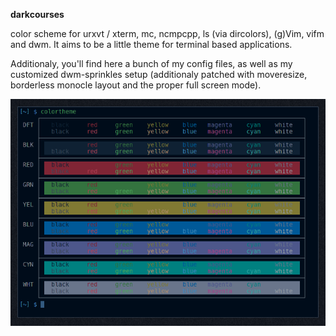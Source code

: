 
**darkcourses** 

color scheme for urxvt / xterm, mc, ncmpcpp, ls (via dircolors), (g)Vim, vifm and dwm. It aims to be a little theme for terminal based applications.

Additionaly, you'll find here a bunch of my config files, as well as my customized dwm-sprinkles setup (additionaly patched with moveresize, borderless monocle layout and the proper full screen mode).

![darkcourses (shot)](https://github.com/bohoomil/darkcourses/raw/master/darkcourses.png "darkcourses")

